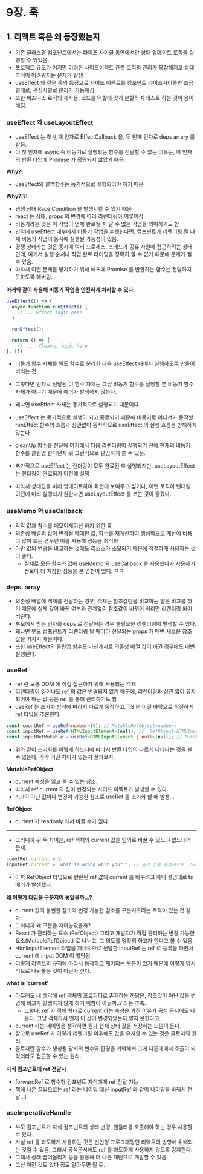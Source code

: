 # 9장. 훅

## 1. 리액트 훅은 왜 등장했는지

- 기존 클래스형 컴포넌트에서는 라이프 사이클 동안에서만 상태 업데이트 로직을 실행할 수 있었음.
- 프로젝트 규모가 커지면 이러한 사이드이펙트 관련 로직의 관리가 복잡해지고 상태 추적이 어려워지는 문제가 발생
- useEffect 와 같은 훅의 등장으로 사이드 이펙트를 컴포넌트 라이프사이클과 조금 별개로, 관심사별로 분리가 가능해짐
- 또한 비즈니스 로직의 재사용, 코드를 역할에 맞게 분할하여 테스트 하는 것이 용이해짐.

### useEffect 와 useLayoutEffect

- useEffect 는 첫 번째 인자로 EffectCallback 을, 두 번째 인자로 deps arrary 를 받음.
- 이 첫 인자에 async 즉 비동기로 실행되는 함수를 전달할 수 없는 이유는, 이 인자의 반환 타입에 Promise 가 정의되지 않았기 때문.

**Why?!**

- useEffect의 콜백함수는 동기적으로 실행되어야 하기 때문

**Why?!?!**

- 경쟁 상태 Race Condition 을 발생시킬 수 있기 때문
- react 는 상태, props 의 변경에 따라 리렌더링이 이루어짐
- 비동기라는 것은 이 작업이 언제 완료될 지 알 수 없는 작업을 의미하기도 함
- 만약에 useEffect 내부에서 비동기 작업을 수행한다면, 컴포넌트가 리렌더링 될 때 새 비동기 작업이 동시에 실행될 가능성이 있음.
- 경쟁 상태라는 것은 동시에 여러 프로세스, 스레드가 공유 자원에 접근하려는 상태인데, 여기서 실행 순서나 작업 완료 타이밍을 정확히 알 수 없기 때문에 문제가 될 수 있음.
- 따라서 이런 문제를 방지하기 위해 애초에 Promise 를 반환하는 함수는 전달하지 못하도록 해버림.

**아래와 같이 사용해 비동기 작업을 안전하게 처리할 수 있다.**

```ts
useEffect(() => {
  async function runEffect() {
    // ... Effect logic here
  }

  runEffect();

  return () => {
    //  ... Cleanup logic here
}, []);
```

- 비동기 함수 자체를 별도 함수로 분리한 다음 useEffect 내에서 실행하도록 만들어 버리는 것
- 그렇다면 인자로 전달된 이 함수 자체는 그냥 비동기 함수를 실행할 뿐 비동기 함수 자체가 아니기 때문에 에러가 발생하지 않는다.
- 왜냐면 useEffect 자체는 동기적으로 실행되기 때문이다.
- useEffect 는 동기적으로 실행이 되고 종료되기 때문에 비동기로 어디선가 동작할 runEffect 함수의 흐름과 상관없이 동작하므로 useEffect 의 실행 흐름을 방해하지 않는다.
- cleanUp 함수를 전달해 여기에서 다음 리렌더링이 실행되기 전에 현재의 비동기 함수를 클린업 한다던지 뭐 그런식으로 깔끔하게 쓸 수 있음.

- 추가적으로 useEffect 는 렌더링이 모두 완료된 후 실행되지만, useLayoutEffect 는 렌더링이 완료되기 이전에 실행
- 따라서 상태값을 미리 업데이트하여 화면에 보여주고 싶거나, 어떤 로직이 렌더링 이전에 미리 실행되기 원한다면 useLayoutEffect 를 쓰는 것이 좋겠다.

### useMemo 와 useCallback

- 각각 값과 함수를 메모이제이션 하기 위한 훅
- 의존성 배열의 값이 변경될 때에만 값, 함수를 재계산하여 생성하므로 계산에 비용이 많이 드는 경우엔 이를 사용해 성능을 최적화
- 다만 값의 변경을 비교하는 것에도 리소스가 소모되기 때문에 적절하게 사용하는 것이 좋다.
  - 실제로 모든 함수와 값에 useMemo 와 useCallback 을 사용했다가 사용하기 전보다 더 처참한 성능을 본 경험이 있다. ㅋㅋ

### deps. array

- 의존성 배열에 객체를 전달하는 경우, 객체는 참조값만을 비교하는 얕은 비교를 하기 때문에 실제 값이 바뀐 여부와 관계없이 참조값이 바뀌어 버리면 리렌더링 되어버린다.
- 부모에서 받은 인자를 deps 로 전달하는 경우 불필요한 리렌더링이 발생할 수 있다.
- 왜냐면 부모 컴포넌트가 리렌더링 될 때마다 전달되는 props 가 매번 새로운 참조값을 가지기 때문이다.
- 또한 useEffect의 클린업 함수도 마찬가지로 의존성 배열 값이 바뀐 경우에도 매번 실행된다.

### useRef

- ref 란 보통 DOM 에 직접 접근하기 위해 사용되는 객체
- 리렌더링이 일어나도 ref 의 값은 변경되지 않기 때문에, 리렌더링과 상관 없이 유지되어야 하는 값 등은 ref 를 통해 관리하기도 함
- useRef 는 초기화 방식에 따라서 다르게 동작하고, TS 는 이걸 바탕으로 적절하게 ref 타입을 추론한다.

```ts
const countRef = useRef<number>(0); // MutableRefObject<number>
const inputRef = useRef<HTMLInputElement>(null); //  RefObject<HTMLInputElement>
const inputRefMutable = useRef<HTMLInputElement | null>(null); // MutableRefObject<HTMLInputElement | null>
```

- 위와 같이 초기화를 어떻게 하느냐에 따라서 반환 타입이 다르게 나타나는 것을 볼 수 있는데, 각각 어떤 차이가 있는지 살펴보자.

**MutableRefObject**

- current 속성을 읽고 쓸 수 있는 참조.
- 따라서 ref.current 의 값이 변경되는 사이드 이펙트가 발생할 수 있다.
- null이 아닌 값이나 변경이 가능한 참조로 useRef 를 초기화 할 때 발생...

**RefObject**

- current 가 readonly 라서 바꿀 수가 없다.

---

- 그러니까 위 두 차이는, ref 객체의 current 값을 임의로 바꿀 수 있느냐 없느냐의 문제.

```ts
countRef.current = 1;
inputRef.current = 'what is wrong whit you?!'; // 읽기 전용 속성이므로 'current'에 할당할 수 없습니다.
```

- 아까 RefObject 타입으로 반환된 ref 값의 current 를 바꾸려고 하니 설명대로 ts 에러가 발생했다.

**왜 이렇게 타입을 구분지어 놓았을까...?**

- current 값의 불변한 참조와 변경 가능한 참조를 구분지으려는 목적이 있는 것 같다.
- 그러니까 왜 구분을 지어놓았을까?
- React 가 관리하는 요소 (RefObject) 그리고 개발자가 직접 관리하는 변경 가능한 요소(MutableRefObject) 로 나누고, 그 의도를 명확히 하고자 한다고 볼 수 있음.
- HtmlInputElement 타입을 제네릭으로 전달한 inputRef 는 ref 로 등록을 하면서 current 에 input DOM 이 할당됨.
- 이렇게 리액트의 규칙에 따라서 동작하고 제어되는 부분이 있기 때문에 이렇게 명시적으로 나눠놓은 것이 아닌가 싶다.

**what is 'current'**

- 아무래도 내 생각에 ref 객체의 프로퍼티로 존재하는 까닭은, 참조값이 아닌 값을 변경해 비교가 발생하지 않게 하기 위함이 아닐까..? 라는 추측.
  - 그렇다. ref 가 객체 형태로 current 라는 속성을 가진 이유가 공식 문서에도 나온다. 그냥 객체라서 언제 이 값이 변경되었는지 알지 못한다고.
- current 라는 네이밍을 생각하면 뭔가 현재 상태 값을 저장하는 느낌이 든다.
- 참고로 useRef 가 이렇게 리렌더링 이후에도 값을 유지할 수 있는 것은 클로저의 원리.
- 클로저란 함수가 생성될 당시의 변수와 환경을 기억해서 그게 다른데에서 호출이 되었더라도 접근할 수 있는 원리.

**자식 컴포넌트에 ref 전달시**

- forwardRef 로 함수형 컴포넌트 자식에게 ref 전달 가능
- 책에 나온 꿀팁으로는 ref 라는 네이밍 대신 inputRef 와 같이 네이밍을 바꿔서 전달...!

### useImperativeHandle

- 부모 컴포넌트가 자식 컴포넌트의 상태 변경, 핸들러를 호출해야 하는 경우 사용할 수 있다.
- 사실 ref 를 과도하게 사용하는 것은 선언형 프로그래밍인 리액트의 방향에 위배되는 것일 수 있음. 그래서 공식문서에도 ref 를 과도하게 사용하지 않도록 강제한다.
- 그래서 상태 끌어올리기 등을 활용해 더 나은 패턴으로 개발할 수 있음.
- 그냥 이런 것도 있다 정도 알아두면 될 듯.
